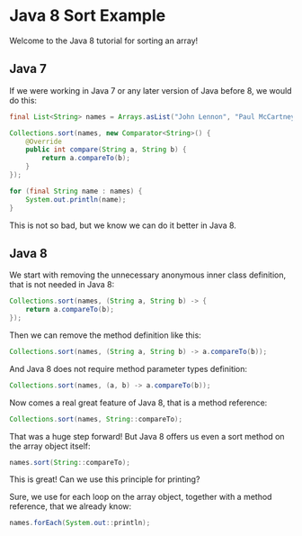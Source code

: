 # Java 8 Sort Example

Welcome to the Java 8 tutorial for sorting an array!

## Java 7
If we were working in Java 7 or any later version of Java before 8, we would do this:

```java
final List<String> names = Arrays.asList("John Lennon", "Paul McCartney", "George Harrison", "Ringo Starr");

Collections.sort(names, new Comparator<String>() {
    @Override
    public int compare(String a, String b) {
        return a.compareTo(b);
    }
});

for (final String name : names) {
    System.out.println(name);
}
```

This is not so bad, but we know we can do it better in Java 8.

## Java 8

We start with removing the unnecessary anonymous inner class definition, that is not needed in Java 8:
```java
Collections.sort(names, (String a, String b) -> {
    return a.compareTo(b);
});
```

Then we can remove the method definition like this:
```java
Collections.sort(names, (String a, String b) -> a.compareTo(b));
```

And Java 8 does not require method parameter types definition:
```java
Collections.sort(names, (a, b) -> a.compareTo(b));
```

Now comes a real great feature of Java 8, that is a method reference:
```java
Collections.sort(names, String::compareTo);
```

That was a huge step forward! But Java 8 offers us even a sort method on the array object itself:
```java
names.sort(String::compareTo);
```

This is great! Can we use this principle for printing?

Sure, we use for each loop on the array object,
together with a method reference, that we already know:
```java
names.forEach(System.out::println);
```

